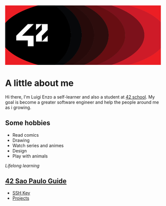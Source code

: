 
![42School](42school.png)

# A little about me 

Hi there, I'm Luigi Enzo a self-learner and also a student at [42 school][42school]. My goal is become a greater software engineer and help the people around me as i growing.

## Some hobbies

* Read comics
* Drawing
* Watch series and animes
* Design
* Play with animals

*Lifelong learning*

## [42 Sao Paulo Guide](https://github.com/LuigiEnzoFerrari/LuigiEnzoFerrari/wiki)

* [SSH Key](https://github.com/LuigiEnzoFerrari/LuigiEnzoFerrari/wiki/SSH "SSH key Guide")
* [Projects](https://github.com/LuigiEnzoFerrari/LuigiEnzoFerrari/wiki/Projects "All projects Guide")

[42school]: https://www.42sp.org.br/ "42 school Sao Paulo"
